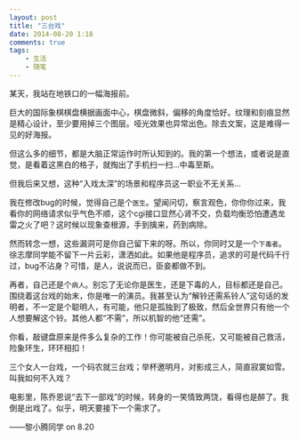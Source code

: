 ```yaml
---
layout: post
title: "三台戏"
date: 2014-08-20 1:18
comments: true
tags: 
	- 生活
	- 随笔
---       
```


某天，我站在地铁口的一幅海报前。

巨大的国际象棋棋盘横据画面中心，棋盘微斜，偏移的角度恰好。纹理和刻痕显然是精心设计，至少要用掉三个图层。哑光效果也异常出色。除去文案，这是难得一见的好海报。

但这么多的细节，都是大脑正常运作时所认知到的。我的第一个想法，或者说是直觉，是看着这黑白的格子，就掏出了手机扫一扫…中毒至斯。

但我后来又想，这种“入戏太深”的场景和程序员这一职业不无关系…
<!-- more -->
我在修改bug的时候，觉得自己是个``医生``。望闻问切，察言观色，你你你过来，我看你的网络请求似乎气色不顺，这个cgi接口显然心肾不交，负载均衡恐怕遭遇龙雷之火了吧？这时候以现象查根源，手到擒来，药到病除。

然而转念一想，这些漏洞可是你自己留下来的呀。所以，你同时又是一个``下毒者``。徐志摩同学能不留下一片云彩，潇洒如此。如果他是程序员，追求的可是代码千行过，bug不沾身？可惜，是人，说说而已，臣妾都做不到。

再者，自己还是个``病人``。别忘了无论你是医生，还是下毒的人，目标都还是自己。围绕着这台戏的始末，你是唯一的演员。我甚至认为“解铃还需系铃人”这句话的发明者，不一定是个聪明人，有可能，他只是孤独到了极致，然后全世界只有他一个人想要解这个铃。其他人都“不需”，所以机智的他“还需”。

你看，敲键盘原来是件多么复杂的工作！你可能被自己杀死，又可能被自己救活，险象环生，环环相扣！

三个女人一台戏，一个码农就三台戏；举杯邀明月，对影成三人，简直寂寞如雪。叫我如何不入戏？

电影里，陈乔恩说“去下一部戏”的时候，转身的一笑情致两饶，看得也是醉了。我倒是出戏了。似乎，明天要接下一个需求了。



——黎小腾同学 on 8.20
